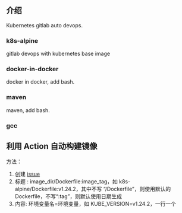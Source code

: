 ## 介绍
Kubernetes gitlab auto devops.

### k8s-alpine
gitlab devops with kubernetes base image

### docker-in-docker
docker in docker, add bash.

### maven
maven, add bash.

### gcc

## 利用 Action 自动构建镜像
方法：
1. 创建 [issue](./issues/new)
2. 标题 : image_dir/Dockerfile:image_tag，如 k8s-alpine/Dockerfile:v1.24.2，其中不写 “/Dockerfile”，则使用默认的 Dockerfile，不写“:tag”，则默认使用日期生成
3. 内容: 环境变量名=环境变量，如 KUBE_VERSION=v1.24.2，一行一个
